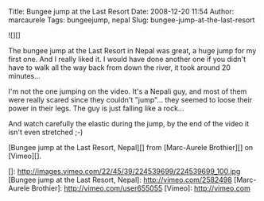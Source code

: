 Title: Bungee jump at the Last Resort
Date: 2008-12-20 11:54
Author: marcaurele
Tags: bungeejump, nepal
Slug: bungee-jump-at-the-last-resort

<div class="left-insert">
![][]

</div>
</p>

The bungee jump at the Last Resort in Nepal was great, a huge jump for
my first one. And I really liked it. I would have done another one if
you didn't have to walk all the way back from down the river, it took
around 20 minutes...

</p>
<!--break--><!--break-->

I'm not the one jumping on the video. It's a Nepali guy, and most of
them were really scared since they couldn't "jump"... they seemed to
loose their power in their legs. The guy is just falling like a rock...

</p>

And watch carefully the elastic during the jump, by the end of the video
it isn't even stretched ;-)

</p>

<div class="video">
</p>

[Bungee jump at the Last Resort, Nepal][] from [Marc-Aurele Brothier][]
on [Vimeo][].

</div>
</p>

  []: http://images.vimeo.com/22/45/39/224539699/224539699_100.jpg
  [Bungee jump at the Last Resort, Nepal]: http://vimeo.com/2582498
  [Marc-Aurele Brothier]: http://vimeo.com/user655055
  [Vimeo]: http://vimeo.com
